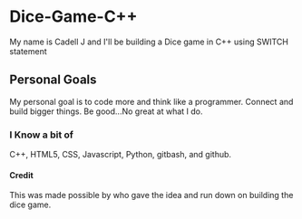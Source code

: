 # Dice-Game-C++
My name is Cadell J and I'll be building a Dice game in C++ using SWITCH statement

## Personal Goals
My personal goal is to code more and think like a programmer.
Connect and build bigger things.
Be good...No great at what I do.

### I Know a bit of
C++, HTML5, CSS, Javascript, Python, gitbash, and github.

#### Credit
This was made possible by who gave the idea and run down on building the dice game.
